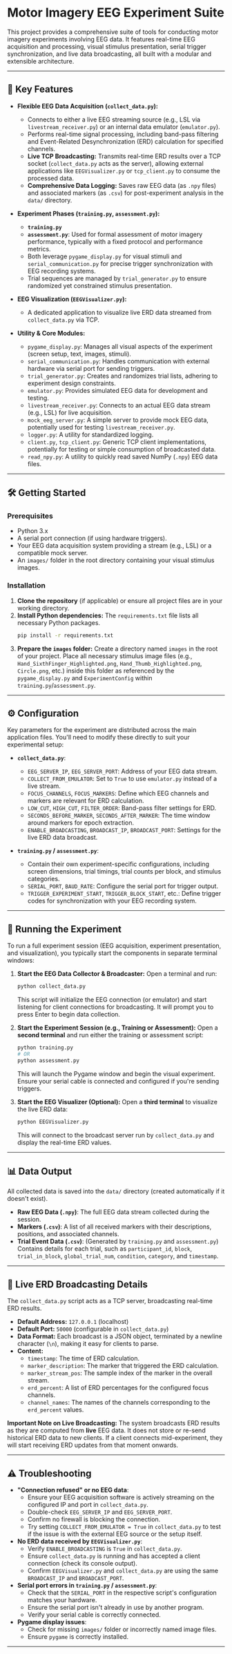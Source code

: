 # Motor Imagery EEG Experiment Suite

This project provides a comprehensive suite of tools for conducting motor imagery experiments involving EEG data. It features real-time EEG acquisition and processing, visual stimulus presentation, serial trigger synchronization, and live data broadcasting, all built with a modular and extensible architecture.

---

## 🌟 Key Features

* **Flexible EEG Data Acquisition (`collect_data.py`):**
    * Connects to either a live EEG streaming source (e.g., LSL via `livestream_receiver.py`) or an internal data emulator (`emulator.py`).
    * Performs real-time signal processing, including band-pass filtering and Event-Related Desynchronization (ERD) calculation for specified channels.
    * **Live TCP Broadcasting:** Transmits real-time ERD results over a TCP socket (`collect_data.py` acts as the server), allowing external applications like `EEGVisualizer.py` or `tcp_client.py` to consume the processed data.
    * **Comprehensive Data Logging:** Saves raw EEG data (as `.npy` files) and associated markers (as `.csv`) for post-experiment analysis in the `data/` directory.

* **Experiment Phases (`training.py`, `assessment.py`):**
    * **`training.py`**
    * **`assessment.py`**: Used for formal assessment of motor imagery performance, typically with a fixed protocol and performance metrics.
    * Both leverage `pygame_display.py` for visual stimuli and `serial_communication.py` for precise trigger synchronization with EEG recording systems.
    * Trial sequences are managed by `trial_generator.py` to ensure randomized yet constrained stimulus presentation.

* **EEG Visualization (`EEGVisualizer.py`):**
    * A dedicated application to visualize live ERD data streamed from `collect_data.py` via TCP.

* **Utility & Core Modules:**
    * `pygame_display.py`: Manages all visual aspects of the experiment (screen setup, text, images, stimuli).
    * `serial_communication.py`: Handles communication with external hardware via serial port for sending triggers.
    * `trial_generator.py`: Creates and randomizes trial lists, adhering to experiment design constraints.
    * `emulator.py`: Provides simulated EEG data for development and testing.
    * `livestream_receiver.py`: Connects to an actual EEG data stream (e.g., LSL) for live acquisition.
    * `mock_eeg_server.py`: A simple server to provide mock EEG data, potentially used for testing `livestream_receiver.py`.
    * `logger.py`: A utility for standardized logging.
    * `client.py`, `tcp_client.py`: Generic TCP client implementations, potentially for testing or simple consumption of broadcasted data.
    * `read_npy.py`: A utility to quickly read saved NumPy (`.npy`) EEG data files.

---

## 🛠️ Getting Started

### Prerequisites

* Python 3.x
* A serial port connection (if using hardware triggers).
* Your EEG data acquisition system providing a stream (e.g., LSL) or a compatible mock server.
* An `images/` folder in the root directory containing your visual stimulus images.

### Installation

1.  **Clone the repository** (if applicable) or ensure all project files are in your working directory.
2.  **Install Python dependencies:**
    The `requirements.txt` file lists all necessary Python packages.
    ```bash
    pip install -r requirements.txt
    ```
3.  **Prepare the `images` folder:**
    Create a directory named `images` in the root of your project. Place all necessary stimulus image files (e.g., `Hand_SixthFinger_Highlighted.png`, `Hand_Thumb_Highlighted.png`, `Circle.png`, etc.) inside this folder as referenced by the `pygame_display.py` and `ExperimentConfig` within `training.py`/`assessment.py`.

---

## ⚙️ Configuration

Key parameters for the experiment are distributed across the main application files. You'll need to modify these directly to suit your experimental setup:

* **`collect_data.py`**:
    * `EEG_SERVER_IP`, `EEG_SERVER_PORT`: Address of your EEG data stream.
    * `COLLECT_FROM_EMULATOR`: Set to `True` to use `emulator.py` instead of a live stream.
    * `FOCUS_CHANNELS`, `FOCUS_MARKERS`: Define which EEG channels and markers are relevant for ERD calculation.
    * `LOW_CUT`, `HIGH_CUT`, `FILTER_ORDER`: Band-pass filter settings for ERD.
    * `SECONDS_BEFORE_MARKER`, `SECONDS_AFTER_MARKER`: The time window around markers for epoch extraction.
    * `ENABLE_BROADCASTING`, `BROADCAST_IP`, `BROADCAST_PORT`: Settings for the live ERD data broadcast.

* **`training.py` / `assessment.py`**:
    * Contain their own experiment-specific configurations, including screen dimensions, trial timings, trial counts per block, and stimulus categories.
    * `SERIAL_PORT`, `BAUD_RATE`: Configure the serial port for trigger output.
    * `TRIGGER_EXPERIMENT_START`, `TRIGGER_BLOCK_START`, etc.: Define trigger codes for synchronization with your EEG recording system.

---

## 🏃 Running the Experiment

To run a full experiment session (EEG acquisition, experiment presentation, and visualization), you typically start the components in separate terminal windows:

1.  **Start the EEG Data Collector & Broadcaster:**
    Open a terminal and run:
    ```bash
    python collect_data.py
    ```
    This script will initialize the EEG connection (or emulator) and start listening for client connections for broadcasting. It will prompt you to press Enter to begin data collection.

2.  **Start the Experiment Session (e.g., Training or Assessment):**
    Open a **second terminal** and run either the training or assessment script:
    ```bash
    python training.py
    # OR
    python assessment.py
    ```
    This will launch the Pygame window and begin the visual experiment. Ensure your serial cable is connected and configured if you're sending triggers.

3.  **Start the EEG Visualizer (Optional):**
    Open a **third terminal** to visualize the live ERD data:
    ```bash
    python EEGVisualizer.py
    ```
    This will connect to the broadcast server run by `collect_data.py` and display the real-time ERD values.

---

## 📊 Data Output

All collected data is saved into the `data/` directory (created automatically if it doesn't exist).

* **Raw EEG Data (`.npy`)**: The full EEG data stream collected during the session.
* **Markers (`.csv`)**: A list of all received markers with their descriptions, positions, and associated channels.
* **Trial Event Data (`.csv`)**: (Generated by `training.py` and `assessment.py`) Contains details for each trial, such as `participant_id`, `block`, `trial_in_block`, `global_trial_num`, `condition`, `category`, and `timestamp`.

---

## 📡 Live ERD Broadcasting Details

The `collect_data.py` script acts as a TCP server, broadcasting real-time ERD results.

* **Default Address:** `127.0.0.1` (localhost)
* **Default Port:** `50000` (configurable in `collect_data.py`)
* **Data Format:** Each broadcast is a JSON object, terminated by a newline character (`\n`), making it easy for clients to parse.
* **Content:**
    * `timestamp`: The time of ERD calculation.
    * `marker_description`: The marker that triggered the ERD calculation.
    * `marker_stream_pos`: The sample index of the marker in the overall stream.
    * `erd_percent`: A list of ERD percentages for the configured focus channels.
    * `channel_names`: The names of the channels corresponding to the `erd_percent` values.

**Important Note on Live Broadcasting:**
The system broadcasts ERD results as they are computed from **live** EEG data. It does not store or re-send historical ERD data to new clients. If a client connects mid-experiment, they will start receiving ERD updates from that moment onwards.

---

## ⚠️ Troubleshooting

* **"Connection refused" or no EEG data**:
    * Ensure your EEG acquisition software is actively streaming on the configured IP and port in `collect_data.py`.
    * Double-check `EEG_SERVER_IP` and `EEG_SERVER_PORT`.
    * Confirm no firewall is blocking the connection.
    * Try setting `COLLECT_FROM_EMULATOR = True` in `collect_data.py` to test if the issue is with the external EEG source or the setup itself.
* **No ERD data received by `EEGVisualizer.py`**:
    * Verify `ENABLE_BROADCASTING` is `True` in `collect_data.py`.
    * Ensure `collect_data.py` is running and has accepted a client connection (check its console output).
    * Confirm `EEGVisualizer.py` and `collect_data.py` are using the same `BROADCAST_IP` and `BROADCAST_PORT`.
* **Serial port errors in `training.py` / `assessment.py`**:
    * Check that the `SERIAL_PORT` in the respective script's configuration matches your hardware.
    * Ensure the serial port isn't already in use by another program.
    * Verify your serial cable is correctly connected.
* **Pygame display issues**:
    * Check for missing `images/` folder or incorrectly named image files.
    * Ensure `pygame` is correctly installed.

---